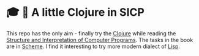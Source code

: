 # 🎓 📘 A little Clojure in SICP

This repo has the only aim - finally try the [Clojure](https://clojure.org/) while reading the [Structure and Interpretation of Computer Programs](https://web.mit.edu/alexmv/6.037/sicp.pdfs). The tasks in the book are in [Scheme](http://www.scheme-reports.org/). I find it interesting to try more modern dialect of [Lisp](https://lisp-lang.org/).
